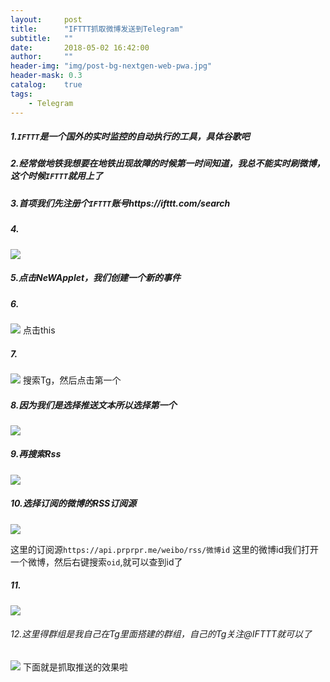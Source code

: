 ```yaml
---
layout:     post
title:      "IFTTT抓取微博发送到Telegram"
subtitle:   ""
date:       2018-05-02 16:42:00
author:     ""
header-img: "img/post-bg-nextgen-web-pwa.jpg"
header-mask: 0.3
catalog:    true
tags:
    - Telegram
---
```




##### 1.`IFTTT`是一个国外的实时监控的自动执行的工具，具体谷歌吧

##### 2.经常做地铁我想要在地铁出现故障的时候第一时间知道，我总不能实时刷微博，这个时候`IFTTT`就用上了

##### 3.首项我们先注册个`IFTTT`账号https://ifttt.com/search

##### 4.
![](http://ww1.sinaimg.cn/large/9f723435ly1fqx49vdrlbj209z07ca9z.jpg)


##### 5.点击NeWApplet，我们创建一个新的事件

##### 6.
![](http://ww1.sinaimg.cn/large/9f723435ly1fqx4bp6343j20td0a7weq.jpg)
点击this

##### 7.
![](http://ww1.sinaimg.cn/large/9f723435ly1fqx4cki50oj20w20ezdgm.jpg)
搜索Tg，然后点击第一个

##### 8.因为我们是选择推送文本所以选择第一个
![](http://ww1.sinaimg.cn/large/9f723435ly1fqx4e8j0zyj20rb0dzq4e.jpg)

##### 9.再搜索Rss

![](http://ww1.sinaimg.cn/large/9f723435ly1fqx4fnxh9gj20m60eg3zc.jpg)

##### 10.选择订阅的微博的RSS订阅源
![](http://ww1.sinaimg.cn/large/9f723435ly1fqx4g3yxt1j20l40cxwey.jpg)

这里的订阅源`https://api.prprpr.me/weibo/rss/微博id`
这里的微博id我们打开一个微博，然后右键搜索`oid`,就可以查到id了
##### 11.
![](http://ww1.sinaimg.cn/large/9f723435ly1fqx4kcujbwj20g60kk75e.jpg)

###### 12.这里得群组是我自己在Tg里面搭建的群组，自己的Tg关注@IFTTT就可以了
![](http://ww1.sinaimg.cn/large/9f723435ly1fqx4n96v0cj20ff093jt6.jpg)
下面就是抓取推送的效果啦

